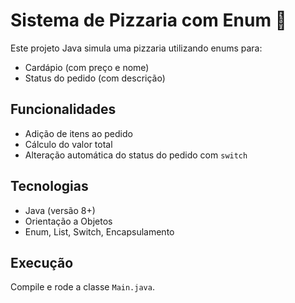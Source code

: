 # Sistema de Pizzaria com Enum 🍕

Este projeto Java simula uma pizzaria utilizando enums para:
- Cardápio (com preço e nome)
- Status do pedido (com descrição)

## Funcionalidades
- Adição de itens ao pedido
- Cálculo do valor total
- Alteração automática do status do pedido com `switch`

## Tecnologias
- Java (versão 8+)
- Orientação a Objetos
- Enum, List, Switch, Encapsulamento

## Execução
Compile e rode a classe `Main.java`.

